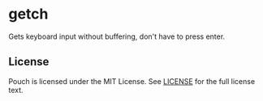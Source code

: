 # getch

Gets keyboard input without buffering, don't have to press enter.

## License

Pouch is licensed under the MIT License. See [LICENSE](https://github.com/wzshiming/getch/blob/master/LICENSE) for the full license text.
